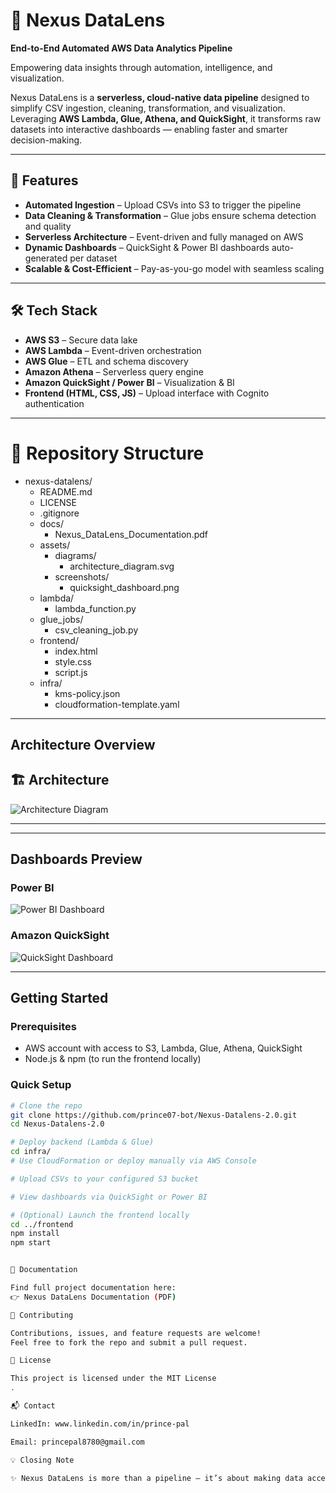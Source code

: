 # 🚀 Nexus DataLens  
**End-to-End Automated AWS Data Analytics Pipeline**  

Empowering data insights through automation, intelligence, and visualization.  

Nexus DataLens is a **serverless, cloud-native data pipeline** designed to simplify CSV ingestion, cleaning, transformation, and visualization. Leveraging **AWS Lambda, Glue, Athena, and QuickSight**, it transforms raw datasets into interactive dashboards — enabling faster and smarter decision-making.  

---

## 📌 Features  
- **Automated Ingestion** – Upload CSVs into S3 to trigger the pipeline  
- **Data Cleaning & Transformation** – Glue jobs ensure schema detection and quality  
- **Serverless Architecture** – Event-driven and fully managed on AWS  
- **Dynamic Dashboards** – QuickSight & Power BI dashboards auto-generated per dataset  
- **Scalable & Cost-Efficient** – Pay-as-you-go model with seamless scaling  

---

## 🛠️ Tech Stack  
- **AWS S3** – Secure data lake  
- **AWS Lambda** – Event-driven orchestration  
- **AWS Glue** – ETL and schema discovery  
- **Amazon Athena** – Serverless query engine  
- **Amazon QuickSight / Power BI** – Visualization & BI  
- **Frontend (HTML, CSS, JS)** – Upload interface with Cognito authentication  

---

# 📂 Repository Structure


- nexus-datalens/
  - README.md
  - LICENSE
  - .gitignore
  - docs/
    - Nexus_DataLens_Documentation.pdf
  - assets/
    - diagrams/
      - architecture_diagram.svg
    - screenshots/
      - quicksight_dashboard.png
  - lambda/
    - lambda_function.py
  - glue_jobs/
    - csv_cleaning_job.py
  - frontend/
    - index.html
    - style.css
    - script.js
  - infra/
    - kms-policy.json
    - cloudformation-template.yaml




---

##  Architecture Overview

## 🏗️ Architecture
![Architecture Diagram](https://raw.githubusercontent.com/prince07-bot/Nexus-Datalens-2.0/main/architecture.jpg)

---

---

##  Dashboards Preview

###  Power BI
![Power BI Dashboard](./assets/screenshots/powerBI_dashboard.jpg)

###  Amazon QuickSight
![QuickSight Dashboard](./assets/screenshots/quicksight_dashboard.jpg)

---

##  Getting Started

### Prerequisites
- AWS account with access to S3, Lambda, Glue, Athena, QuickSight  
- Node.js & npm (to run the frontend locally)

### Quick Setup
```bash
# Clone the repo
git clone https://github.com/prince07-bot/Nexus-Datalens-2.0.git
cd Nexus-Datalens-2.0

# Deploy backend (Lambda & Glue)
cd infra/
# Use CloudFormation or deploy manually via AWS Console

# Upload CSVs to your configured S3 bucket

# View dashboards via QuickSight or Power BI

# (Optional) Launch the frontend locally
cd ../frontend
npm install
npm start


📖 Documentation

Find full project documentation here:
👉 Nexus DataLens Documentation (PDF)

🤝 Contributing

Contributions, issues, and feature requests are welcome!
Feel free to fork the repo and submit a pull request.

📜 License

This project is licensed under the MIT License
.

📬 Contact

LinkedIn: www.linkedin.com/in/prince-pal

Email: princepal8780@gmail.com

💡 Closing Note

✨ Nexus DataLens is more than a pipeline — it’s about making data accessible, actionable, and insightful.

